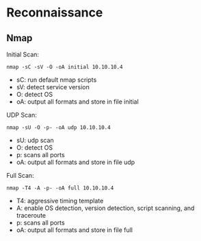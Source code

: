 # Reconnaissance

## Nmap

Initial Scan:
```
nmap -sC -sV -O -oA initial 10.10.10.4
```
- sC: run default nmap scripts
- sV: detect service version
- O: detect OS
- oA: output all formats and store in file initial

UDP Scan:
```
nmap -sU -O -p- -oA udp 10.10.10.4
```
- sU: udp scan
- O: detect OS
- p: scans all ports
- oA: output all formats and store in file udp

Full Scan:
```
nmap -T4 -A -p- -oA full 10.10.10.4
```
- T4: aggressive timing template
- A: enable OS detection, version detection, script scanning, and traceroute
- p: scans all ports
- oA: output all formats and store in file full
